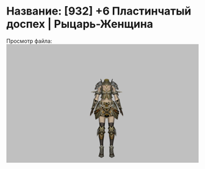 # Название: [932] +6 Пластинчатый доспех | Рыцарь-Женщина

Просмотр файла:
![p010003.png](p010003.png)